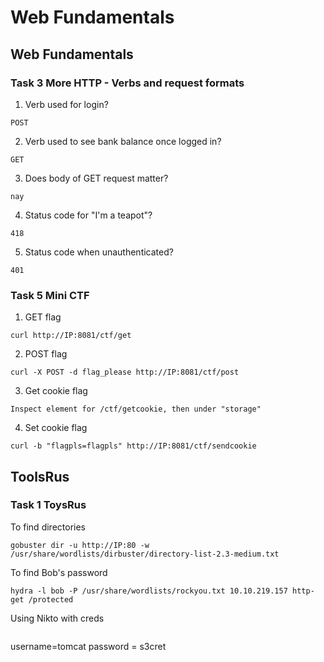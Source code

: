 # Web Fundamentals

## Web Fundamentals

### Task 3 More HTTP - Verbs and request formats

1. Verb used for login?
```
POST
```
2. Verb used to see bank balance once logged in?
```
GET
```
3. Does body of GET request matter?
```
nay
```
4. Status code for "I'm a teapot"?
```
418
```
5. Status code when unauthenticated?
```
401
```

### Task 5 Mini CTF

1. GET flag
```
curl http://IP:8081/ctf/get
```
2. POST flag
```
curl -X POST -d flag_please http://IP:8081/ctf/post
```
3. Get cookie flag
```
Inspect element for /ctf/getcookie, then under "storage"
```
4. Set cookie flag
```
curl -b "flagpls=flagpls" http://IP:8081/ctf/sendcookie
```

## ToolsRus

### Task 1 ToysRus

To find directories
```
gobuster dir -u http://IP:80 -w /usr/share/wordlists/dirbuster/directory-list-2.3-medium.txt 
```

To find Bob's password
```
hydra -l bob -P /usr/share/wordlists/rockyou.txt 10.10.219.157 http-get /protected
```

Using Nikto with creds
```

```

username=tomcat
password = s3cret